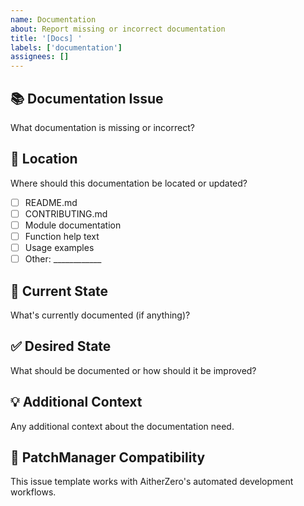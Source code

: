 ```yaml
---
name: Documentation
about: Report missing or incorrect documentation
title: '[Docs] '
labels: ['documentation']
assignees: []
---
```


## 📚 Documentation Issue
What documentation is missing or incorrect?

## 📍 Location
Where should this documentation be located or updated?

- [ ] README.md
- [ ] CONTRIBUTING.md
- [ ] Module documentation
- [ ] Function help text
- [ ] Usage examples
- [ ] Other: ____________

## 📝 Current State
What's currently documented (if anything)?

## ✅ Desired State
What should be documented or how should it be improved?

## 💡 Additional Context
Any additional context about the documentation need.

## 🤝 PatchManager Compatibility
This issue template works with AitherZero's automated development workflows.
